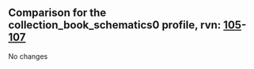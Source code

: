 ## Comparison for the collection_book_schematics0 profile, rvn: [105](https://github.com/PRO100KatYT/FortniteProfileRevisions/tree/main/profiles/collection_book_schematics0/105%20collection_book_schematics0.json)-[107](https://github.com/PRO100KatYT/FortniteProfileRevisions/tree/main/profiles/collection_book_schematics0/107%20collection_book_schematics0.json)

No changes

